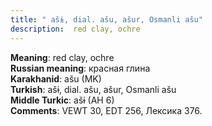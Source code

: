 ```yaml
---
title: " ašɨ, dial. ašu, ašur, Osmanli ašu"
description:  red clay, ochre
---
```


<strong>Meaning</strong>:  red clay, ochre<br>
<strong>Russian meaning</strong>:  красная глина<br>
<strong>Karakhanid</strong>:  ašu (MK)<br>
<strong>Turkish</strong>:  ašɨ, dial. ašu, ašur, Osmanli ašu<br>
<strong>Middle Turkic</strong>:  ašɨ (AH 6)<br>
<strong>Comments</strong>:  VEWT 30, EDT 256, Лексика 376.<br>


